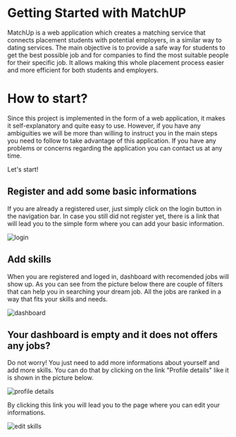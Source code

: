 # Getting Started with MatchUP

MatchUp is a web application which creates a matching service that connects placement students with potential employers, in a similar way to dating services. The main objective is to provide a safe way for students to get the best possible job and for companies to find the most suitable people for their specific job. It allows making this whole placement process easier and more efficient for both students and employers.

# How to start?

Since this project is implemented in the form of a web application, it makes it self-explanatory and quite easy to use. However, if you have any ambiguities we will be more than willing to instruct you in the main steps you need to follow to take advantage of this application. If you have any problems or concerns regarding the application you can contact us at any time.

Let's start!

## Register and add some basic informations

If you are already a registered user, just simply click on the login button in the navigation bar. In case you still did not register yet, there is a link that will lead you to the simple form where you can add your basic information.

![login](https://user-images.githubusercontent.com/60898529/109020457-45160e00-76ba-11eb-865c-dfd7f76abb03.jpg)

## Add skills

When you are registered and loged in, dashboard with recomended jobs will show up. As you can see from the picture below there are couple of filters that can help you in searching your dream job. All the jobs are ranked in a way that fits your skills and needs. 

![dashboard](https://user-images.githubusercontent.com/60898529/109304844-2429f600-783d-11eb-888b-b0830b2eb831.jpg)

## Your dashboard is empty and it does not offers any jobs?

Do not worry! You just need to add more informations about yourself and add more skills. You can do that by clicking on the link "Profile details" like it is shown in the picture below. 

![profile details](https://user-images.githubusercontent.com/60898529/109305536-29d40b80-783e-11eb-8530-bff63e1aef20.jpg)

By clicking this link you will lead you to the page where you can edit your informations.

![edit skills](https://user-images.githubusercontent.com/60898529/109304633-d4e3c580-783c-11eb-92ba-e1621160388d.jpg)


